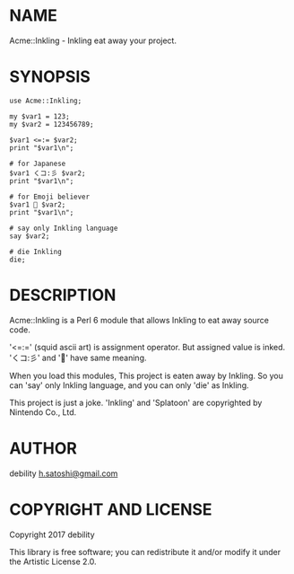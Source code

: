NAME
====

Acme::Inkling - Inkling eat away your project.

SYNOPSIS
========

    use Acme::Inkling;

    my $var1 = 123;
    my $var2 = 123456789;

    $var1 <=:= $var2;
    print "$var1\n";

    # for Japanese
    $var1 くコ:彡 $var2;
    print "$var1\n";

    # for Emoji believer
    $var1 🦑 $var2;
    print "$var1\n";

    # say only Inkling language
    say $var2;

    # die Inkling
    die;

DESCRIPTION
===========

Acme::Inkling is a Perl 6 module that allows Inkling to eat away source code.

'<=:=' (squid ascii art) is assignment operator. But assigned value is inked. 
'くコ:彡' and '🦑' have same meaning.

When you load this modules, This project is eaten away by Inkling.
So you can 'say' only Inkling language, and you can only 'die' as Inkling.

This project is just a joke. 'Inkling' and 'Splatoon' are copyrighted by Nintendo Co., Ltd.

AUTHOR
======

debility <h.satoshi@gmail.com>

COPYRIGHT AND LICENSE
=====================

Copyright 2017 debility

This library is free software; you can redistribute it and/or modify it under the Artistic License 2.0.
